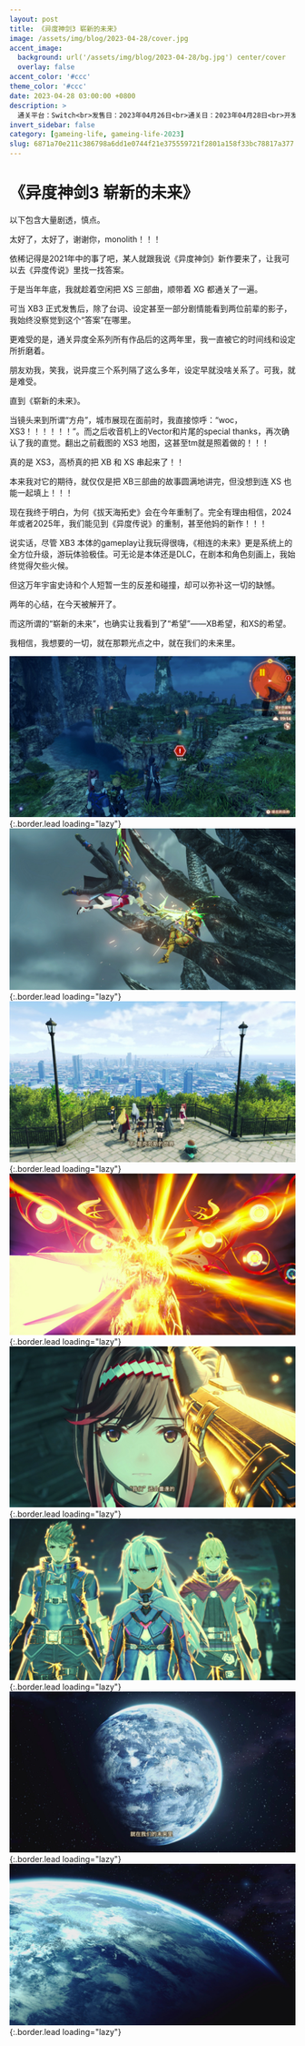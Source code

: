 ```yaml
---
layout: post
title: 《异度神剑3 崭新的未来》
image: /assets/img/blog/2023-04-28/cover.jpg
accent_image: 
  background: url('/assets/img/blog/2023-04-28/bg.jpg') center/cover
  overlay: false
accent_color: '#ccc'
theme_color: '#ccc'
date: 2023-04-28 03:00:00 +0800
description: >
  通关平台：Switch<br>发售日：2023年04月26日<br>通关日：2023年04月28日<br>开发商：Monolith<br>发行商：Nintendo
invert_sidebar: false
category: [gameing-life, gameing-life-2023]
slug: 6871a70e211c386798a6dd1e0744f21e375559721f2801a158f33bc78817a377
---
```


# 《异度神剑3 崭新的未来》

以下包含大量剧透，慎点。

太好了，太好了，谢谢你，monolith！！！

依稀记得是2021年中的事了吧，某人就跟我说《异度神剑》新作要来了，让我可以去《异度传说》里找一找答案。

于是当年年底，我就趁着空闲把 XS 三部曲，顺带着 XG 都通关了一遍。

可当 XB3 正式发售后，除了台词、设定甚至一部分剧情能看到两位前辈的影子，我始终没察觉到这个“答案”在哪里。

更难受的是，通关异度全系列所有作品后的这两年里，我一直被它的时间线和设定所折磨着。

朋友劝我，笑我，说异度三个系列隔了这么多年，设定早就没啥关系了。可我，就是难受。

直到《崭新的未来》。

当镜头来到所谓“方舟”，城市展现在面前时，我直接惊呼：“woc，XS3！！！！！！”。而之后收音机上的Vector和片尾的special thanks，再次确认了我的直觉。翻出之前截图的 XS3 地图，这甚至tm就是照着做的！！！

真的是 XS3，高桥真的把 XB 和 XS 串起来了！！

本来我对它的期待，就仅仅是把 XB三部曲的故事圆满地讲完，但没想到连 XS 也能一起填上！！！

现在我终于明白，为何《拔天海拓史》会在今年重制了。完全有理由相信，2024年或者2025年，我们能见到《异度传说》的重制，甚至他妈的新作！！！

说实话，尽管 XB3 本体的gameplay让我玩得很嗨，《相连的未来》更是系统上的全方位升级，游玩体验极佳。可无论是本体还是DLC，在剧本和角色刻画上，我始终觉得欠些火候。

但这万年宇宙史诗和个人短暂一生的反差和碰撞，却可以弥补这一切的缺憾。

两年的心结，在今天被解开了。

而这所谓的“崭新的未来”，也确实让我看到了“希望”——XB希望，和XS的希望。

我相信，我想要的一切，就在那颗光点之中，就在我们的未来里。

![](/assets/img/blog/2023-04-28/1.jpg){:.border.lead loading="lazy"}
![](/assets/img/blog/2023-04-28/2.jpg){:.border.lead loading="lazy"}
![](/assets/img/blog/2023-04-28/3.jpg){:.border.lead loading="lazy"}
![](/assets/img/blog/2023-04-28/4.jpg){:.border.lead loading="lazy"}
![](/assets/img/blog/2023-04-28/5.jpg){:.border.lead loading="lazy"}
![](/assets/img/blog/2023-04-28/6.jpg){:.border.lead loading="lazy"}
![](/assets/img/blog/2023-04-28/7.jpg){:.border.lead loading="lazy"}
![](/assets/img/blog/2023-04-28/8.jpg){:.border.lead loading="lazy"}

